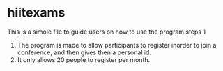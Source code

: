# hiitexams




This is a simole file to guide users on how to use the program
steps 1
1. The program is made to allow participants to register inorder 
to join a conference, and then gives then a personal id. 
2. It only allows 20 people to register per month.
